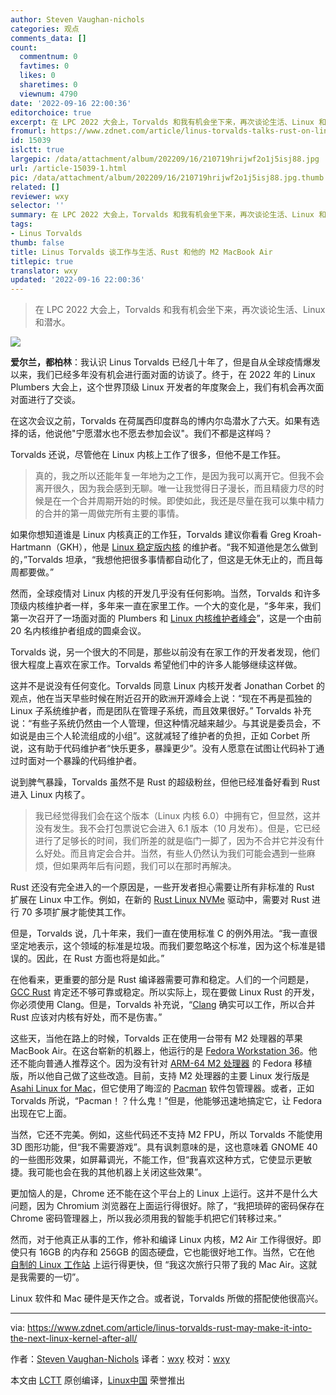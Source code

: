 ```yaml
---
author: Steven Vaughan-nichols
categories: 观点
comments_data: []
count:
  commentnum: 0
  favtimes: 0
  likes: 0
  sharetimes: 0
  viewnum: 4790
date: '2022-09-16 22:00:36'
editorchoice: true
excerpt: 在 LPC 2022 大会上，Torvalds 和我有机会坐下来，再次谈论生活、Linux 和潜水。
fromurl: https://www.zdnet.com/article/linus-torvalds-talks-rust-on-linux-his-work-schedule-and-life-with-his-m2-macbook-air/
id: 15039
islctt: true
largepic: /data/attachment/album/202209/16/210719hrijwf2o1j5isj88.jpg
url: /article-15039-1.html
pic: /data/attachment/album/202209/16/210719hrijwf2o1j5isj88.jpg.thumb.jpg
related: []
reviewer: wxy
selector: ''
summary: 在 LPC 2022 大会上，Torvalds 和我有机会坐下来，再次谈论生活、Linux 和潜水。
tags:
- Linus Torvalds
thumb: false
title: Linus Torvalds 谈工作与生活、Rust 和他的 M2 MacBook Air
titlepic: true
translator: wxy
updated: '2022-09-16 22:00:36'
---
```



> 
> 在 LPC 2022 大会上，Torvalds 和我有机会坐下来，再次谈论生活、Linux 和潜水。
> 
> 
> 


![](/data/attachment/album/202209/16/210719hrijwf2o1j5isj88.jpg)


**爱尔兰，都柏林**：我认识 Linus Torvalds 已经几十年了，但是自从全球疫情爆发以来，我们已经多年没有机会进行面对面的访谈了。终于，在 2022 年的 Linux Plumbers 大会上，这个世界顶级 Linux 开发者的年度聚会上，我们有机会再次面对面进行了交谈。


在这次会议之前，Torvalds 在荷属西印度群岛的博内尔岛潜水了六天。如果有选择的话，他说他"宁愿潜水也不愿去参加会议"。我们不都是这样吗？


Torvalds 还说，尽管他在 Linux 内核上工作了很多，但他不是工作狂。



> 
> 真的，我之所以还能年复一年地为之工作，是因为我可以离开它。但我不会离开很久，因为我会感到无聊。唯一让我觉得日子漫长，而且精疲力尽的时候是在一个合并周期开始的时候。即使如此，我还是尽量在我可以集中精力的合并的第一周做完所有主要的事情。
> 
> 
> 


如果你想知道谁是 Linux 内核真正的工作狂，Torvalds 建议你看看 Greg Kroah-Hartmann（GKH），他是 [Linux 稳定版内核](https://www.kernel.org/doc/html/latest/process/stable-kernel-rules.html) 的维护者。“我不知道他是怎么做到的，”Torvalds 坦承，“我想他把很多事情都自动化了，但这是无休无止的，而且每周都要做。”


然而，全球疫情对 Linux 内核的开发几乎没有任何影响。当然，Torvalds 和许多顶级内核维护者一样，多年来一直在家里工作。一个大的变化是，“多年来，我们第一次召开了一场面对面的 Plumbers 和 [Linux 内核维护者峰会](https://events.linuxfoundation.org/linux-kernel-maintainer-summit/)”，这是一个由前 20 名内核维护者组成的圆桌会议。


Torvalds 说，另一个很大的不同是，那些以前没有在家工作的开发者发现，他们很大程度上喜欢在家工作。Torvalds 希望他们中的许多人能够继续这样做。


这并不是说没有任何变化。Torvalds 同意 Linux 内核开发者 Jonathan Corbet 的观点，他在当天早些时候在附近召开的欧洲开源峰会上说：“现在不再是孤独的 Linux 子系统维护者，而是团队在管理子系统，而且效果很好。” Torvalds 补充说：“有些子系统仍然由一个人管理，但这种情况越来越少。与其说是委员会，不如说是由三个人轮流组成的小组”。这就减轻了维护者的负担，正如 Corbet 所说，这有助于代码维护者“快乐更多，暴躁更少”。没有人愿意在试图让代码补丁通过时面对一个暴躁的代码维护者。


说到脾气暴躁，Torvalds 虽然不是 Rust 的超级粉丝，但他已经准备好看到 Rust 进入 Linux 内核了。



> 
> 我已经觉得我们会在这个版本（Linux 内核 6.0）中拥有它，但显然，这并没有发生。我不会打包票说它会进入 6.1 版本（10 月发布）。但是，它已经进行了足够长的时间，我们所差的就是临门一脚了，因为不合并它并没有什么好处。而且肯定会合并。当然，有些人仍然认为我们可能会遇到一些麻烦，但如果两年后有问题，我们可以在那时再解决。
> 
> 
> 


Rust 还没有完全进入的一个原因是，一些开发者担心需要让所有非标准的 Rust 扩展在 Linux 中工作。例如，在新的 [Rust Linux NVMe](https://www.phoronix.com/news/LPC-2022-Rust-Linux) 驱动中，需要对 Rust 进行 70 多项扩展才能使其工作。


但是，Torvalds 说，几十年来，我们一直在使用标准 C 的例外用法。“我一直很坚定地表示，这个领域的标准是垃圾。而我们要忽略这个标准，因为这个标准是错误的。因此，在 Rust 方面也将是如此。”


在他看来，更重要的部分是 Rust 编译器需要可靠和稳定。人们的一个问题是，[GCC Rust](https://github.com/Rust-GCC/gccrs) 肯定还不够可靠或稳定。所以实际上，现在要做 Linux Rust 的开发，你必须使用 Clang。但是，Torvalds 补充说，“[Clang](https://docs.rs/clang/latest/clang/) 确实可以工作，所以合并 Rust 应该对内核有好处，而不是伤害。”


这些天，当他在路上的时候，Torvalds 正在使用一台带有 M2 处理器的苹果 MacBook Air。在这台崭新的机器上，他运行的是 [Fedora Workstation 36](https://getfedora.org/en/workstation/download/)。他还不能向普通人推荐这个。因为没有针对 [ARM-64 M2 处理器](https://www.apple.com/newsroom/2022/06/apple-unveils-m2-with-breakthrough-performance-and-capabilities/) 的 Fedora 移植版，所以他自己做了这些改造。目前，支持 M2 处理器的主要 Linux 发行版是 [Asahi Linux for Mac](https://asahilinux.org/)，但它使用了晦涩的 [Pacman](https://archlinux.org/pacman/) 软件包管理器。或者，正如 Torvalds 所说，“Pacman！？什么鬼！”但是，他能够迅速地搞定它，让 Fedora 出现在它上面。


当然，它还不完美。例如，这些代码还不支持 M2 FPU，所以 Torvalds 不能使用 3D 图形功能，但“我不需要游戏”。具有讽刺意味的是，这也意味着 GNOME 40 的一些图形效果，如屏幕调光，不能工作，但“我喜欢这种方式，它使显示更敏捷。我可能也会在我的其他机器上关闭这些效果”。


更加恼人的是，Chrome 还不能在这个平台上的 Linux 上运行。这并不是什么大问题，因为 Chromium 浏览器在上面运行得很好。除了，“我把琐碎的密码保存在 Chrome 密码管理器上，所以我必须用我的智能手机把它们转移过来。”


然而，对于他真正从事的工作，修补和编译 Linux 内核，M2 Air 工作得很好。即使只有 16GB 的内存和 256GB 的固态硬盘，它也能很好地工作。当然，它在他 [自制的 Linux 工作站](/article-12261-1.html) 上运行得更快，但 “我这次旅行只带了我的 Mac Air。这就是我需要的一切”。


Linux 软件和 Mac 硬件是天作之合。或者说，Torvalds 所做的搭配使他很高兴。




---


via: <https://www.zdnet.com/article/linus-torvalds-rust-may-make-it-into-the-next-linux-kernel-after-all/>


作者：[Steven Vaughan-Nichols](https://www.zdnet.com/meet-the-team/steven-vaughan-nichols/) 译者：[wxy](https://github.com/wxy) 校对：[wxy](https://github.com/wxy)


本文由 [LCTT](https://github.com/LCTT/TranslateProject) 原创编译，[Linux中国](/article-15036-1.html) 荣誉推出
